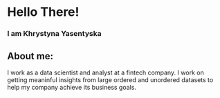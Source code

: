 # Hello There!
### I am Khrystyna Yasentyska

## About me:
I work as a data scientist and analyst at a fintech company. I work on getting meaninful insights from large ordered and unordered datasets to help my company achieve its business goals.
